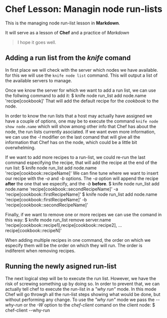 # Chef Lesson: Managin node run-lists

This is the managing node run-list lesson in **Markdown**.

It will serve as a lesson of __Chef__ and a practice of _Markdown_
> I hope it goes well.

## Adding a run list from the _knife_ comand
In first place we will check with the server which nodes we have available. for this we will use the `knife node list` command. This will output a list of the available servers to manage.

Once we know the server for which we want to add a run list, we can use the follwing command to add it:
    $ knife node run_list add node.name 'recipe[cookbook]'
That will add the default recipe for the _cookbook_ to the node.

In order to know the run lists that a host may actually have assigned we have a couple of options, one may be to execute the command `knife node show node.name` which will show among other info that Chef has about the node, the run lists currently asociated. If we want even more information, we can use the *-l* modifier on the last comand that will give all the information that Chef has on the node, which could be a little bit overwhelming.

If we want to add more recipes to a run-list, we could re-run the last command especifying the recipe, that will add the recipe at the end of the run list:
    $ knife node run_list add node.name 'recipe[cookbook::recipeName]'
We can fine tune where we want to insert our recipe with the _-a_ and _-b_ options. The _-a_ option will append the recipe **after** the one that we especify, and the _-b_ **before**.
    $ knife node run_list add node.name 'recipe[cookbook::secondRecipeName]' -a 'recipe[cookbook::firstRecipeName]'
    $ knife node run_list add node.name 'recipe[cookbook::firstRecipeName]' -b 'recipe[cookbook::secondRecipeName]'

Finally, if we want to remove one or more recipes we can use the comand in this way:
    $ knife mode run_list remove server.name 'recipe[cookbook::recipe1],recipe[cookbook::recipe2], ... recipe[cookbook::recipeN]'

When adding multiple recipes in one command, the order on which we especify them will be the order on which they will run. The order is indiferent when removing recipes.

## Running the newly asigned run-list
The next logical step will be to execute the run list. However, we have the risk of screwing something up by doing so. In order to prevent that, we can actually tell chef to execute the run-list in a _"why run"_ mode. In this mode Chef will go throwgh all the run-list steps showing what would be done, but without performing any change. To use the _"why run"_ mode we pass the _--why-run_ or the _-W_ option to the _chef-client_ comand on the client node:
    $ chef-client --why-run 
